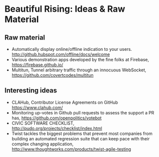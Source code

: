 Beautiful Rising: Ideas & Raw Material
============================================

## Raw material

* Automatically display online/offline indication to your users. http://github.hubspot.com/offline/docs/welcome
* Various demonstration apps developed by the fine folks at Firebase, https://firebase.github.io/
* Multitun, Tunnel arbitrary traffic through an innocuous WebSocket, https://github.com/covertcodes/multitun

## Interesting ideas

* CLAHub, Contributor License Agreements on GitHub https://www.clahub.com/
* Monitoring up-votes in Github pull requests to assess the support a PR has, https://github.com/openpolitics/votebot
* CIVIC SOFTWARE CHECKLIST, http://pudo.org/projects/checklist/index.html
* Twist tackles the biggest problems that prevent most companies from building an automated regression suite that can keep pace with their complex changing application, http://www.thoughtworks.com/products/twist-agile-testing

